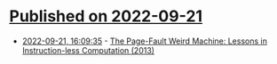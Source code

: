 # [Published on 2022-09-21](index.md)

* [2022-09-21, 16:09:35](https://lobste.rs/s/5ltnpo/page_fault_weird_machine_lessons) - [The Page-Fault Weird Machine: Lessons in Instruction-less Computation (2013)](https://www.cs.dartmouth.edu/~sws/pubs/bbss13.pdf)
